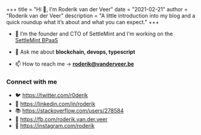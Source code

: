 +++
title = "Hi 👋, I'm Roderik van der Veer"
date = "2021-02-21"
author = "Roderik van der Veer"
description = "A little introduction into my blog and a quick roundup what it’s about and what you can expect."
+++


- 🔭 I’m the founder and CTO of SettleMint and I'm working on the [SettleMint BPaaS](https://settlemint.com)

- 💬 Ask me about **blockchain, devops, typescript**

- 📫 How to reach me -> **roderik@vanderveer.be**

### Connect with me

- 🐦 <https://twitter.com/r0derik>
- 🏢 <https://linkedin.com/in/roderik>
- 📚 <https://stackoverflow.com/users/278584>
- 🙊 <https://fb.com/roderik.van.der.veer>
- 📸 <https://instagram.com/roderik>
